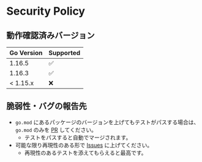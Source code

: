 # Security Policy

## 動作確認済みバージョン

| Go Version | Supported          |
| ---------- | ------------------ |
| 1.16.5     | :white_check_mark: |
| 1.16.3     | :white_check_mark: |
| < 1.15.x   | :x:                |

## 脆弱性・バグの報告先

- `go.mod` にあるパッケージのバージョンを上げてもテストがパスする場合は、`go.mod` のみを [PR](https://github.com/Qithub-BOT/QiiTrans/pulls) してください。
  - テストをパスすると自動でマージされます。
- 可能な限り再現性のある形で [Issues](https://github.com/Qithub-BOT/QiiTrans/issues) に上げてください。
  - 再現性のあるテストを添えてもらえると最高です。
